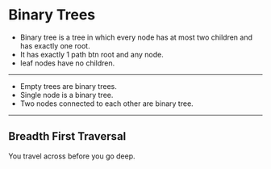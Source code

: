 # Binary Trees

* Binary tree is a tree in which every node has at most two children and has exactly one root.
* It has exactly 1 path btn root and any node.
* leaf nodes have no children.

<hr>

* Empty trees are binary trees.
* Single node is a binary tree.
* Two nodes connected to each other are binary tree.

<hr>

## Breadth First Traversal
You travel across before you go deep.
